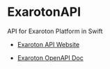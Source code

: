 # ExarotonAPI

API for Exaroton Platform in Swift

- [Exaroton API Website](https://developers.exaroton.com/)

- [Exaroton OpenAPI Doc](https://developers.exaroton.com/openapi.yaml)
